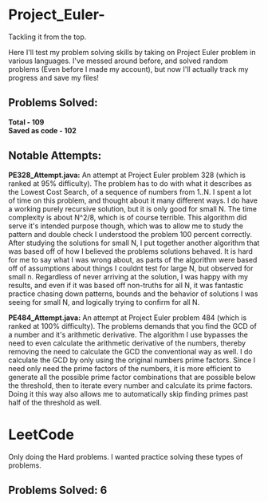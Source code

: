 # Project_Euler-
Tackling it from the top. 

Here I'll test my problem solving skills by taking on Project Euler problem in various languages. 
I've messed around before, and solved random problems (Even before I made my account), but now I'll actually track my progress and save my files!

## Problems Solved:
**Total - 109**
<br>**Saved as code - 102**

## Notable Attempts:

**PE328_Attempt.java:** An attempt at Project Euler problem 328 (which is ranked at 95% difficulty). The problem has to do with what it describes as the Lowest Cost Search, of a sequence of numbers from 1..N. I spent a lot of time on this problem, and thought about it many different ways. I do have a working purely recursive solution, but it is only good for small N. The time complexity is about N^2/8, which is of course terrible. This algorithm did serve it's intended purpose though, which was to allow me to study the pattern and double check I understood the problem 100 percent correctly. After studying the solutions for small N, I put together another algorithm that was based off of how I believed the problems solutions behaved. 
It is hard for me to say what I was wrong about, as parts of the algorithm were based off of assumptions about things I couldnt test for large N, but observed for small n. Regardless of never arriving at the solution, I was happy with my results, and even if it was based off non-truths for all N, it was fantastic practice chasing down patterns, bounds and the behavior of solutions I was seeing for small N, and logically trying to confirm for all N.  

**PE484_Attempt.java:** An attempt at Project Euler problem 484 (which is ranked at 100% difficulty). The problems demands that you find the GCD of a number and it's arithmetic derivative. The algorithm I use bypasses the need to even calculate the arithmetic derivative of the numbers, thereby removing the need to calculate the GCD the conventional way as well. I do calculate the GCD by only using the original numbers prime factors. Since I need only need the prime factors of the numbers, it is more efficient to generate all the possible prime factor combinations that are possible below the threshold, then to iterate every number and calculate its prime factors. Doing it this way also allows me to automatically skip finding primes past half of the threshold as well.

# LeetCode
Only doing the Hard problems. I wanted practice solving these types of problems.

## Problems Solved: 6
